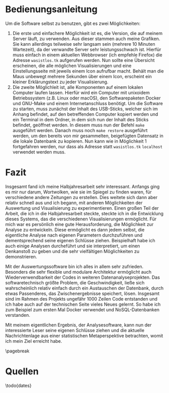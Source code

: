 # Bedienungsanleitung
Um die Software selbst zu benutzen, gibt es zwei Möglichkeiten:

1. Die erste und einfachere Möglichkeit ist es, die Version, die auf meinem Server läuft, zu verwenden. Aus dieser stammen auch meine Grafiken. Sie kann allerdings teilweise sehr langsam sein (mehrere 10 Minuten Wartezeit), da der verwandte Server sehr leistungsschwach ist. Hierfür muss einfach in einem aktuellen Webbrowser (ich empfehle Firefox) die Adresse `wasistlos.tk` aufgerufen werden.
Nun sollte eine Übersicht erscheinen, die alle möglichen Visualisierungen und eine Einstellungsseite mit jeweils einem Icon aufrufbar macht. Behält man die Maus unbewegt mehrere Sekunden über einem Icon, erscheint ein kleiner Erklärungstext zu jeder Visualisierung.
2. Die zweite Möglichleit ist, alle Komponenten auf einem lokalen Computer laufen lassen. Hierfür wird ein Computer mit unixoidem Betriebssystem (z.B. Linux oder macOS), den Softwarepaketen Docker und GNU-Make und einem Internetanschluss benötigt. Um die Software zu starten, muss zunächst der Inhalt des USB-Sticks, welcher sich im Anhang befindet, auf den betreffenden Computer kopiert werden und ein Terminal in dem Ordner, in dem sich nun der Inhalt des Sticks befindet, geöffnet werden. In diesem muss nun der Befehl `make` ausgeführt werden. Danach muss noch `make restore` ausgeführt werden, um den bereits von mir gesammelten, beigefügten Datensatz in die lokale Datenbank zu kopieren. Nun kann wie in Möglichkeit 1 fortgefahren werden, nur dass als Adresse statt `wasistlos.tk` `localhost` verwendet werden muss.

# Fazit
Insgesamt fand ich meine Halbjahresarbeit sehr interessant. Anfangs ging es mir nur darum, Wortwolken, wie sie im Spiegel zu finden waren, für verschiedene andere Zeitungen zu erstellen. Dies weitete sich dann aber relativ schnell aus und ich begann, mit anderen Möglichkeiten der Auswertung und Visualisierung zu experimentieren. Einen großen Teil der Arbeit, die ich in die Halbjahresarbeit steckte, steckte ich in die Entwicklung dieses Systems, das die verschiedenen Visualisierungen ermöglicht. Für mich war es persönlich eine gute Herausforderung, die Möglichkeit zur Analyse zu entwickeln. Diese ermöglicht es dann jedem selbst, die eigentliche Analyse nach eigenen Parametern durchzuführen und dementsprechend seine eigenen Schlüsse ziehen. Beispielhaft habe ich auch einige Analysen durcheführt und sie interpretiert, um einen Denkanstoß zu geben und die sehr vielfältigen Möglichkeiten zu demonstrieren.

Mit der Auswertungssoftware bin ich alles in allem sehr zufrieden. Besonders die sehr flexible und modulare Architektur ermöglicht auch Wiederverwendbarkeit der Codes in weiteren Datenanalyseprojekten. Das softwaretechnisch größte Problem, die Geschwindigkeit, ließe sich wahrscheinlich relativ einfach durch ein Austauschen der Datenbank, durch etwas Passenderes, das Zwischenergebnisse speichert, lösen. Insgesamt sind im Rahmen des Projekts ungefähr 1000 Zeilen Code entstanden und ich habe auch auf der technischen Seite vieles Neues gelernt. So habe ich zum Beispiel zum ersten Mal Docker verwendet und NoSQL-Datenbanken verstanden.

Mit meinem eigentlichen Ergebnis, der Analysesoftware, kann nun der interessierte Leser seine eigenen Schlüsse ziehen und die aktuelle Nachrichtenlage aus einer statistischen Metaperspektive betrachten, womit ich mein Ziel erreicht habe.

\pagebreak

# Quellen

\todo{dates}
